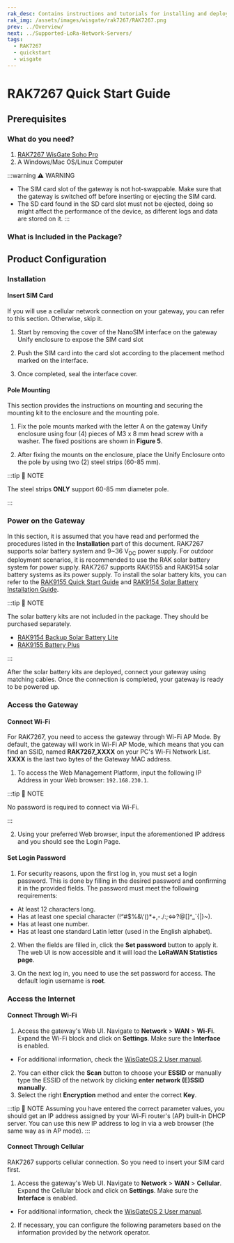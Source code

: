 ```yaml
---
rak_desc: Contains instructions and tutorials for installing and deploying your RAK7267. Instructions are written in a detailed and step-by-step manner for an easier experience in setting up your device.
rak_img: /assets/images/wisgate/rak7267/RAK7267.png
prev: ../Overview/
next: ../Supported-LoRa-Network-Servers/
tags:
  - RAK7267
  - quickstart
  - wisgate
---
```


# RAK7267 Quick Start Guide


## Prerequisites

### What do you need?

1. [RAK7267 WisGate Soho Pro](https://store.rakwireless.com/products/)
2. A Windows/Mac OS/Linux Computer

:::warning ⚠️ WARNING
- The SIM card slot of the gateway is not hot-swappable. Make sure that the gateway is switched off before inserting or ejecting the SIM card.
- The SD card found in the SD card slot must not be ejected, doing so might affect the performance of the device, as different logs and data are stored on it.
:::


### What is Included in the Package?

<rk-img
  src="/assets/images/wisgate/rak7267/quickstart/1.package.png"
  width="70%"
  caption="RAK7267 package contents"
/>

## Product Configuration

### Installation

#### Insert SIM Card

If you will use a cellular network connection on your gateway, you can refer to this section. Otherwise, skip it.

1.  Start by removing the cover of the NanoSIM interface on the gateway Unify enclosure to expose the SIM card slot

<rk-img
  src="/assets/images/wisgate/rak7267/quickstart/nanosim-interface.png"
  width="40%"
  caption="SIM card slot"
/>

2. Push the SIM card into the card slot according to the placement method marked on the interface.

<rk-img
  src="/assets/images/wisgate/rak7267/quickstart/insert-SIM-card.png"
  width="12%"
  caption="Inserting SIM card"
/>

3. Once completed, seal the interface cover.

#### Pole Mounting

This section provides the instructions on mounting and securing the mounting kit to the enclosure and the mounting pole.

1. Fix the pole mounts marked with the letter A on the gateway Unify enclosure using four (4) pieces of M3 x 8&nbsp;mm head screw with a washer. The fixed positions are shown in **Figure 5**.

<rk-img
  src="/assets/images/wisgate/rak7267/quickstart/pole-vertical-A.png"
  width="15%"
  caption="Pole mounts marked with the letter A"
/>

<rk-img
  src="/assets/images/wisgate/rak7267/quickstart/pole-mount-vertical1.png"
  width="40%"
  caption="Fixing the pole mounts on the enclosure"
/>

2. After fixing the mounts on the enclosure, place the Unify Enclosure onto the pole by using two (2) steel strips (60-85&nbsp;mm).

:::tip 📝 NOTE

The steel strips **ONLY** support 60-85&nbsp;mm diameter pole.

:::

<rk-img
  src="/assets/images/wisgate/rak7267/quickstart/vertical-pole.png"
  width="25%"
  caption="Fixing the enclosure on the pole"
/>

### Power on the Gateway

In this section, it is assumed that you have read and performed the procedures listed in the **Installation** part of this document. RAK7267 supports solar battery system and 9~36&nbsp;V<sub>DC</sub> power supply. For outdoor deployment scenarios, it is recommended to use the RAK solar battery system for power supply. RAK7267 supports RAK9155 and RAK9154 solar battery systems as its power supply. To install the solar battery kits, you can refer to the <a href="https://docs.rakwireless.com/Product-Categories/Accessories/RAK9155/Quickstart/#overview" target="_blank">RAK9155 Quick Start Guide</a> and <a href="https://docs.rakwireless.com/Product-Categories/Accessories/RAK9154/Installation-Guide/" target="_blank">RAK9154 Solar Battery Installation Guide</a>.

:::tip 📝 NOTE

The solar battery kits are not included in the package. They should be purchased separately. 

+ <a href="https://store.rakwireless.com/products/ensure-short-term-uptime-and-sustainability-for-your-gateway-with-solar-battery-lite?_pos=1&_sid=ee4fb6d29&_ss=r" target="_blank">RAK9154 Backup Solar Battery Lite</a>
+ <a href="https://store.rakwireless.com/products/rak-battery-plus-rak9155?variant=42309251563718" target="_blank">RAK9155 Battery Plus</a>

:::

After the solar battery kits are deployed, connect your gateway using matching cables. Once the connection is completed, your gateway is ready to be powered up.

<rk-img
  src="/assets/images/wisgate/rak7267/quickstart/battery-power.png"
  width="50%"
  caption="Connect the gateway to the RAK9155 Solar battery kits"
/>

### Access the Gateway

#### Connect Wi-Fi

For RAK7267, you need to access the gateway through Wi-Fi AP Mode. By default, the gateway will work in Wi-Fi AP Mode, which means that you can find an SSID, named **RAK7267_XXXX** on your PC's Wi-Fi Network List. **XXXX** is the last two bytes of the Gateway MAC address. 

1. To access the Web Management Platform, input the following IP Address in your Web browser: `192.168.230.1`.

<rk-img
  src="/assets/images/wisgate/rak7267/quickstart/access-the-gateway.jpg"
  width="70%"
  caption="Accessing the gateway via Wi-Fi AP mode"
/>


:::tip 📝 NOTE

No password is required to connect via Wi-Fi.

:::


2. Using your preferred Web browser, input the aforementioned IP address and you should see the Login Page.

####  Set Login Password

1. For security reasons, upon the first log in, you must set a login password. This is done by filling in the desired password and confirming it in the provided fields. The password must meet the following requirements:

- At least 12 characters long.
- Has at least one special character (!“#$%&\‘()*+,-./:;<=>?@[]^_`{|}~).
- Has at least one number.
- Has at least one standard Latin letter (used in the English alphabet).

<rk-img
  src="/assets/images/wisgate/rak7267/quickstart/17.web-ui.png"
  width="100%"
  caption="Web UI login page"
/>


2. When the fields are filled in, click the **Set password** button to apply it. The web UI is now accessible and it will load the **LoRaWAN Statistics page**.

<rk-img
  src="/assets/images/wisgate/rak7267/quickstart/18.stat-page.png"
  width="100%"
  caption="LoRaWAN statistics page"
/>



3. On the next log in, you need to use the set password for access. The default login username is **root**.

<rk-img
  src="/assets/images/wisgate/rak7267/quickstart/19.set-password.png"
  width="100%"
  caption="Login Page with set password"
/>

### Access the Internet

#### Connect Through Wi-Fi

<rk-img
  src="/assets/images/wisgate/rak7267/quickstart/access-using-wifi.jpg"
  width="70%"
  caption="Accessing the Internet using Wi-Fi"
/>


1. Access the gateway's Web UI. Navigate to **Network** > **WAN** > **Wi-Fi**. Expand the Wi-Fi block and click on **Settings**. Make sure the **Interface** is enabled.
   
- For additional information, check the [WisGateOS 2 User manual](https://docs.rakwireless.com/Product-Categories/Software-APIs-and-Libraries/WisGateOS-2/Overview/#overview).

<rk-img
  src="/assets/images/wisgate/rak7267/quickstart/wifi-settings.png"
  width="65%"
  caption="Wi-Fi settings"
/>


2. You can either click the **Scan** button to choose your **ESSID** or manually type the ESSID of the network by clicking **enter network (E)SSID manually**.
3. Select the right **Encryption** method and enter the correct **Key**.

:::tip 📝 NOTE
Assuming you have entered the correct parameter values, you should get an IP address assigned by your Wi-Fi router's (AP) built-in DHCP server. You can use this new IP address to log in via a web browser (the same way as in AP mode).
:::

#### Connect Through Cellular

RAK7267 supports cellular connection. So you need to insert your SIM card first.

1. Access the gateway's Web UI. Navigate to **Network** > **WAN** > **Cellular**. Expand the Cellular block and click on **Settings**. Make sure the **Interface** is enabled.

- For additional information, check the <a href="https://docs.rakwireless.com/Product-Categories/Software-APIs-and-Libraries/WisGateOS-2/Overview/#overview" target="_blank">WisGateOS 2 User manual</a>.

<rk-img
  src="/assets/images/wisgate/rak7267/quickstart/21.cellular-settings.png"
  width="85%"
  caption="Cellular Interface Page"
/>


2. If necessary, you can configure the following parameters based on the information provided by the network operator.

<rk-img
  src="/assets/images/wisgate/rak7267/quickstart/cellular-confi.png"
  width="60%"
  caption="Cellular settings"
/>

